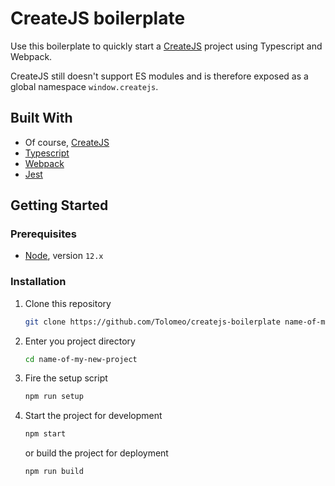 # CreateJS boilerplate

Use this boilerplate to quickly start a [CreateJS](https://createjs.com/) project using Typescript and Webpack.

CreateJS still doesn't support ES modules and is therefore exposed as a global namespace `window.createjs`.

## Built With

- Of course, [CreateJS](https://createjs.com)
- [Typescript](https://www.typescriptlang.org)
- [Webpack](https://webpack.js.org)
- [Jest](http://jestjs.io)

## Getting Started

### Prerequisites

- [Node](https://nodejs.dev/), version `12.x`

### Installation

1. Clone this repository
   ```sh
   git clone https://github.com/Tolomeo/createjs-boilerplate name-of-my-new-project
   ```
2. Enter you project directory
   ```sh
   cd name-of-my-new-project
   ```
3. Fire the setup script
   ```sh
   npm run setup
   ```
4. Start the project for development
   ```sh
   npm start
   ```
   or build the project for deployment
   ```sh
   npm run build
   ```
